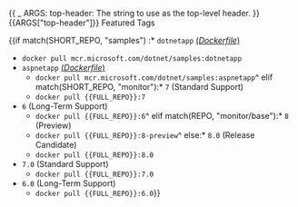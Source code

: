 {{
    _ ARGS:
      top-header: The string to use as the top-level header.
}}{{ARGS["top-header"]}} Featured Tags

{{if match(SHORT_REPO, "samples")
:* `dotnetapp` [(*Dockerfile*)](https://github.com/dotnet/dotnet-docker/blob/main/samples/dotnetapp/Dockerfile)
  * `docker pull mcr.microsoft.com/dotnet/samples:dotnetapp`
* `aspnetapp` [(*Dockerfile*)](https://github.com/dotnet/dotnet-docker/blob/main/samples/aspnetapp/Dockerfile)
  * `docker pull mcr.microsoft.com/dotnet/samples:aspnetapp`^
elif match(SHORT_REPO, "monitor"):* `7` (Standard Support)
  * `docker pull {{FULL_REPO}}:7`
* `6` (Long-Term Support)
  * `docker pull {{FULL_REPO}}:6`^
elif match(REPO, "monitor/base"):* `8` (Preview)
  * `docker pull {{FULL_REPO}}:8-preview`^
else:* `8.0` (Release Candidate)
  * `docker pull {{FULL_REPO}}:8.0`
* `7.0` (Standard Support)
  * `docker pull {{FULL_REPO}}:7.0`
* `6.0` (Long-Term Support)
  * `docker pull {{FULL_REPO}}:6.0`}}
